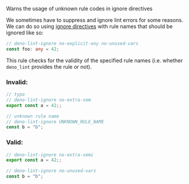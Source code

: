 Warns the usage of unknown rule codes in ignore directives

We sometimes have to suppress and ignore lint errors for some reasons. We can do
so using [ignore directives](https://lint.deno.land/ignoring-rules) with rule
names that should be ignored like so:

```typescript
// deno-lint-ignore no-explicit-any no-unused-vars
const foo: any = 42;
```

This rule checks for the validity of the specified rule names (i.e. whether
`deno_lint` provides the rule or not).

### Invalid:

```typescript
// typo
// deno-lint-ignore no-extra-sem
export const a = 42;;

// unknown rule name
// deno-lint-ignore UNKNOWN_RULE_NAME
const b = "b";
```

### Valid:

```typescript
// deno-lint-ignore no-extra-semi
export const a = 42;;

// deno-lint-ignore no-unused-vars
const b = "b";
```
